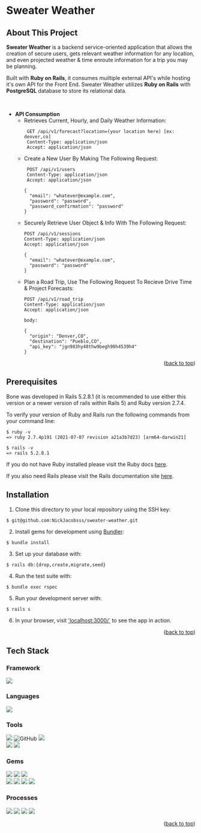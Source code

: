 # Sweater Weather

## About This Project
**Sweater Weather** is a backend service-oriented application that allows the creation of secure users, gets relevant weather information for any location, and even projected weather & time enroute information for a trip you may be planning.
 
Built with **Ruby on Rails**, it consumes muiltiple external API's while hosting it's own API for the Front End. Sweater Weather utilizes **Ruby on Rails** with **PostgreSQL** database to store its relational data.

  <br>
  
  - **API Consumption**
    - Retrieves Current, Hourly, and Daily Weather Information:
      ```
       GET /api/v1/forecast?location=(your location here) [ex: denver,co]
       Content-Type: application/json
       Accept: application/json
      ```
    - Create a New User By Making The Following Request:
      ```
       POST /api/v1/users
       Content-Type: application/json
       Accept: application/json

      {
        "email": "whatever@example.com",
        "password": "password",
        "password_confirmation": "password"
      }
      ```
    - Securely Retrieve User Object & Info With The Following Request:
      ```
      POST /api/v1/sessions
      Content-Type: application/json
      Accept: application/json

      {
        "email": "whatever@example.com",
        "password": "password"
      }
      ```
    - Plan a Road Trip, Use The Following Request To Recieve Drive Time & Project Forecasts:
      ```
      POST /api/v1/road_trip
      Content-Type: application/json
      Accept: application/json

      body:

      {
        "origin": "Denver,CO",
        "destination": "Pueblo,CO",
        "api_key": "jgn983hy48thw9begh98h4539h4"
      }
      ```

<p align="right">(<a href="#top">back to top</a>)</p>


## Prerequisites

Bone was developed in Rails 5.2.8.1 (it is recommended to use either this version or a newer version of rails within Rails 5) and Ruby version 2.7.4.

To verify your version of Ruby and Rails run the following commands from your command line:

```
$ ruby -v
=> ruby 2.7.4p191 (2021-07-07 revision a21a3b7d23) [arm64-darwin21]

$ rails -v
=> rails 5.2.8.1
```
If you do not have Ruby installed please visit the Ruby docs [here](https://www.ruby-lang.org/en/documentation/installation/).

If you also need Rails please visit the Rails documentation site [here](https://guides.rubyonrails.org/v5.0/getting_started.html).


## Installation

1. Clone this directory to your local repository using the SSH key:
```
$ git@github.com:NickJacobsss/sweater-weather.git
```

2. Install gems for development using [Bundler](https://bundler.io/guides/using_bundler_in_applications.html#getting-started---installing-bundler-and-bundle-init):
```
$ bundle install
```

3. Set up your database with:
```
$ rails db:{drop,create,migrate,seed}
```

4. Run the test suite with:
```
$ bundle exec rspec
```

5. Run your development server with:
```
$ rails s
```

6. In your browser, visit ['localhost:3000/`](http://localhost:3000/) to see the app in action.


<p align="right">(<a href="#top">back to top</a>)</p>


## Tech Stack

### Framework
<p>
  <img src="https://img.shields.io/badge/ruby%20on%20rails-b81818.svg?&style=for-the-badge&logo=rubyonrails&logoColor=white" />
</p>

### Languages
<p>
  <img src="https://img.shields.io/badge/ruby-CC342D.svg?&style=for-the-badge&logo=ruby&logoColor=white" />
</p>


### Tools
<p>
  <img src="https://img.shields.io/badge/git-F05032.svg?&style=for-the-badge&logo=git&logoColor=white" />
   <img alt="GitHub" src="https://img.shields.io/badge/github-%23121011.svg?style=for-the-badge&logo=github&logoColor=white"/>
   <img src="https://img.shields.io/badge/Atom-66595C.svg?&style=for-the-badge&logo=atom&logoColor=white" /><br />
  <img src="https://img.shields.io/badge/PostgreSQL-4169E1.svg?&style=for-the-badge&logo=postgresql&logoColor=white" />
  <img src="https://img.shields.io/badge/postico-4169E1.svg?&style=for-the-badge&logo=Postico&logoColor=white" />
</p>

### Gems
<p>
  <img src="https://img.shields.io/badge/bootstrap-7952B3.svg?&style=for-the-badge&logo=bootstrap&logoColor=white" />
  <img src="https://img.shields.io/badge/rspec-E9573F.svg?&style=for-the-badge&logo=rubygems&logoColor=white" />
  <img src="https://img.shields.io/badge/pry-E9573F.svg?&style=for-the-badge&logo=rubygems&logoColor=white" /><br />
  <img src="https://img.shields.io/badge/capybara-E9573F.svg?&style=for-the-badge&logo=rubygems&logoColor=white" />
  <img src="https://img.shields.io/badge/faraday-E9573F.svg?&style=for-the-badge&logo=rubygems&logoColor=white" />
  <img src="https://img.shields.io/badge/shoulda--matchers-E9573F.svg?&style=for-the-badge&logo=rubygems&logoColor=white" />
  <img src="https://img.shields.io/badge/simplecov-E9573F.svg?&style=for-the-badge&logo=rubygems&logoColor=white" />  
</p>

### Processes
<p>
  <img src="https://img.shields.io/badge/OOP-b81818.svg?&style=for-the-badge&logo=OOP&logoColor=white" />
  <img src="https://img.shields.io/badge/TDD-b87818.svg?&style=for-the-badge&logo=TDD&logoColor=white" />
  <img src="https://img.shields.io/badge/MVC-b8b018.svg?&style=for-the-badge&logo=MVC&logoColor=white" />
  <img src="https://img.shields.io/badge/REST-33b818.svg?&style=for-the-badge&logo=REST&logoColor=white" />  
</p>

<p align="right">(<a href="#top">back to top</a>)</p>
